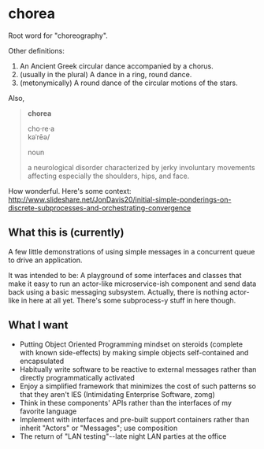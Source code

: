 # chorea

Root word for "choreography". 

Other definitions:

1. An Ancient Greek circular dance accompanied by a chorus.
2. (usually in the plural) A dance in a ring, round dance.
3. (metonymically) A round dance of the circular motions of the stars.

Also,

>**chorea**
>
> cho&#183;re&#183;a<br />k&#601;&#712;r&#275;&#601;/
>
> noun
>
> a neurological disorder characterized by jerky involuntary movements affecting especially the shoulders, hips, and face.


How wonderful. Here's some context: http://www.slideshare.net/JonDavis20/initial-simple-ponderings-on-discrete-subprocesses-and-orchestrating-convergence

## What this is (currently)

A few little demonstrations of using simple messages in a concurrent queue to drive an application. 

It was intended to be:
A playground of some interfaces and classes that make it easy to run an actor-like microservice-ish component and send data back using a basic messaging subsystem.
Actually, there is nothing actor-like in here at all yet. There's some subprocess-y stuff in here though.

## What I want

* Putting Object Oriented Programming mindset on steroids (complete with known side-effects) by making simple objects self-contained and encapsulated
* Habitually write software to be reactive to external messages rather than directly programmatically activated
* Enjoy a simplified framework that minimizes the cost of such patterns so that they aren't IES (Intimidating Enterprise Software, zomg)
* Think in these components' APIs rather than the interfaces of my favorite language
* Implement with interfaces and pre-built support containers rather than inherit "Actors" or "Messages"; use composition
* The return of "LAN testing"--late night LAN parties at the office
